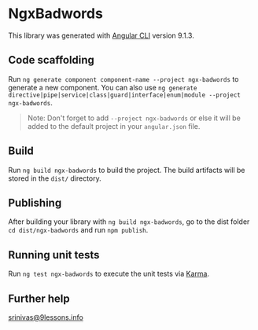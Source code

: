 # NgxBadwords

This library was generated with [Angular CLI](https://github.com/angular/angular-cli) version 9.1.3.

## Code scaffolding

Run `ng generate component component-name --project ngx-badwords` to generate a new component. You can also use `ng generate directive|pipe|service|class|guard|interface|enum|module --project ngx-badwords`.
> Note: Don't forget to add `--project ngx-badwords` or else it will be added to the default project in your `angular.json` file. 

## Build

Run `ng build ngx-badwords` to build the project. The build artifacts will be stored in the `dist/` directory.

## Publishing

After building your library with `ng build ngx-badwords`, go to the dist folder `cd dist/ngx-badwords` and run `npm publish`.

## Running unit tests

Run `ng test ngx-badwords` to execute the unit tests via [Karma](https://karma-runner.github.io).

## Further help

srinivas@9lessons.info
